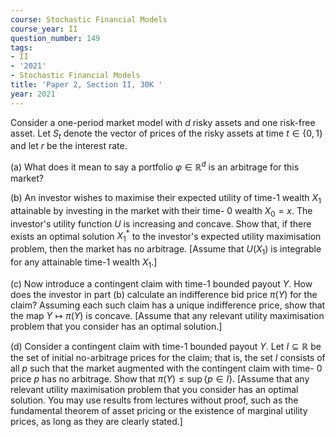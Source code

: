 ```yaml
---
course: Stochastic Financial Models
course_year: II
question_number: 149
tags:
- II
- '2021'
- Stochastic Financial Models
title: 'Paper 2, Section II, 30K '
year: 2021
---
```




Consider a one-period market model with $d$ risky assets and one risk-free asset. Let $S_{t}$ denote the vector of prices of the risky assets at time $t \in\{0,1\}$ and let $r$ be the interest rate.

(a) What does it mean to say a portfolio $\varphi \in \mathbb{R}^{d}$ is an arbitrage for this market?

(b) An investor wishes to maximise their expected utility of time-1 wealth $X_{1}$ attainable by investing in the market with their time- 0 wealth $X_{0}=x$. The investor's utility function $U$ is increasing and concave. Show that, if there exists an optimal solution $X_{1}^{*}$ to the investor's expected utility maximisation problem, then the market has no arbitrage. [Assume that $U\left(X_{1}\right)$ is integrable for any attainable time-1 wealth $X_{1}$.]

(c) Now introduce a contingent claim with time-1 bounded payout $Y$. How does the investor in part (b) calculate an indifference bid price $\pi(Y)$ for the claim? Assuming each such claim has a unique indifference price, show that the map $Y \mapsto \pi(Y)$ is concave. [Assume that any relevant utility maximisation problem that you consider has an optimal solution.]

(d) Consider a contingent claim with time-1 bounded payout $Y$. Let $I \subseteq \mathbb{R}$ be the set of initial no-arbitrage prices for the claim; that is, the set $I$ consists of all $p$ such that the market augmented with the contingent claim with time- 0 price $p$ has no arbitrage. Show that $\pi(Y) \leqslant \sup \{p \in I\}$. [Assume that any relevant utility maximisation problem that you consider has an optimal solution. You may use results from lectures without proof, such as the fundamental theorem of asset pricing or the existence of marginal utility prices, as long as they are clearly stated.]
